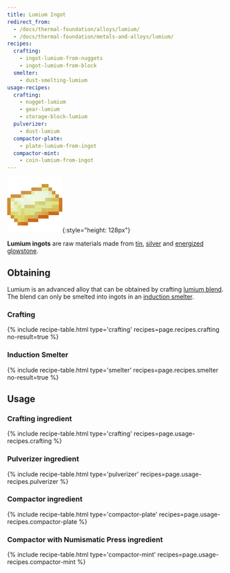 ```yaml
---
title: Lumium Ingot
redirect_from:
  - /docs/thermal-foundation/alloys/lumium/
  - /docs/thermal-foundation/metals-and-alloys/lumium/
recipes:
  crafting:
    - ingot-lumium-from-nuggets
    - ingot-lumium-from-block
  smelter:
    - dust-smelting-lumium
usage-recipes:
  crafting:
    - nugget-lumium
    - gear-lumium
    - storage-block-lumium
  pulverizer:
    - dust-lumium
  compactor-plate:
    - plate-lumium-from-ingot
  compactor-mint:
    - coin-lumium-from-ingot
---
```


![Lumium ingot](/assets/images/thermal-foundation/ingot-lumium.png){:style="height: 128px"}


**Lumium ingots** are raw materials made from
[tin](/docs/thermal-foundation/items/materials/ingots/tin-ingot/),
[silver](/docs/thermal-foundation/items/materials/ingots/silver-ingot/) and
[energized
glowstone](/docs/thermal-foundation/fluids/molten/energized-glowstone/).


Obtaining
---------

Lumium is an advanced alloy that can be obtained by crafting [lumium
blend](/docs/thermal-foundation/items/materials/dusts/lumium-blend/). The
blend can only be smelted into ingots in an [induction
smelter](/docs/thermal-expansion/machines/induction-smelter/).

### Crafting
{% include recipe-table.html type='crafting' recipes=page.recipes.crafting no-result=true %}

### Induction Smelter
{% include recipe-table.html type='smelter' recipes=page.recipes.smelter no-result=true %}


Usage
-----

### Crafting ingredient
{% include recipe-table.html type='crafting' recipes=page.usage-recipes.crafting %}

### Pulverizer ingredient
{% include recipe-table.html type='pulverizer' recipes=page.usage-recipes.pulverizer %}

### Compactor ingredient
{% include recipe-table.html type='compactor-plate' recipes=page.usage-recipes.compactor-plate %}

### Compactor with Numismatic Press ingredient
{% include recipe-table.html type='compactor-mint' recipes=page.usage-recipes.compactor-mint %}

